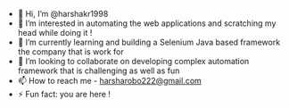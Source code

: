 - 👋 Hi, I’m @harshakr1998
- 👀 I’m interested in automating the web applications and scratching my head while doing it !
- 🌱 I’m currently learning and building a Selenium Java based framework the company that is work for
- 💞️ I’m looking to collaborate on developing complex automation framework that is challenging as well as fun
- 📫 How to reach me - harsharobo222@gmail.com
- ⚡ Fun fact: you are here !

<!---
harshakr1998/harshakr1998 is a ✨ special ✨ repository because its `README.md` (this file) appears on your GitHub profile.
You can click the Preview link to take a look at your changes.
--->
